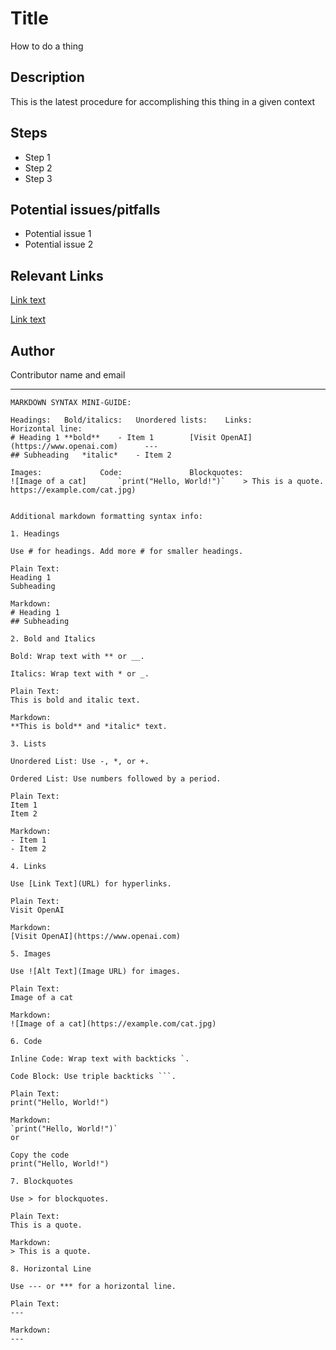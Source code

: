 # Title
How to do a thing

## Description
This is the latest procedure for accomplishing this thing in a given context

## Steps
- Step 1
- Step 2
- Step 3

## Potential issues/pitfalls
- Potential issue 1
- Potential issue 2

## Relevant Links
[Link text](https://www.website.com)

[Link text](https://www.website.com)

## Author
Contributor name and email


---





```
MARKDOWN SYNTAX MINI-GUIDE: 

Headings:	Bold/italics:	Unordered lists:	Links:			                     Horizontal line:	
# Heading 1	**bold**	- Item 1		[Visit OpenAI](https://www.openai.com)		---
## Subheading	*italic*	- Item 2			

Images:				Code:				Blockquotes:		
![Image of a cat]		`print("Hello, World!")`	> This is a quote.	
https://example.com/cat.jpg)


Additional markdown formatting syntax info:

1. Headings
 
Use # for headings. Add more # for smaller headings.

Plain Text:
Heading 1
Subheading

Markdown:
# Heading 1
## Subheading

2. Bold and Italics

Bold: Wrap text with ** or __.

Italics: Wrap text with * or _.

Plain Text:
This is bold and italic text.

Markdown:
**This is bold** and *italic* text.

3. Lists

Unordered List: Use -, *, or +.

Ordered List: Use numbers followed by a period.

Plain Text:
Item 1
Item 2

Markdown:
- Item 1
- Item 2

4. Links

Use [Link Text](URL) for hyperlinks.

Plain Text:
Visit OpenAI

Markdown:
[Visit OpenAI](https://www.openai.com)

5. Images

Use ![Alt Text](Image URL) for images.

Plain Text:
Image of a cat

Markdown:
![Image of a cat](https://example.com/cat.jpg)

6. Code

Inline Code: Wrap text with backticks `.

Code Block: Use triple backticks ```.

Plain Text:
print("Hello, World!")

Markdown:
`print("Hello, World!")`
or

Copy the code
print("Hello, World!")  

7. Blockquotes

Use > for blockquotes.

Plain Text:
This is a quote.

Markdown:
> This is a quote.

8. Horizontal Line

Use --- or *** for a horizontal line.

Plain Text:
---

Markdown:
---


```





